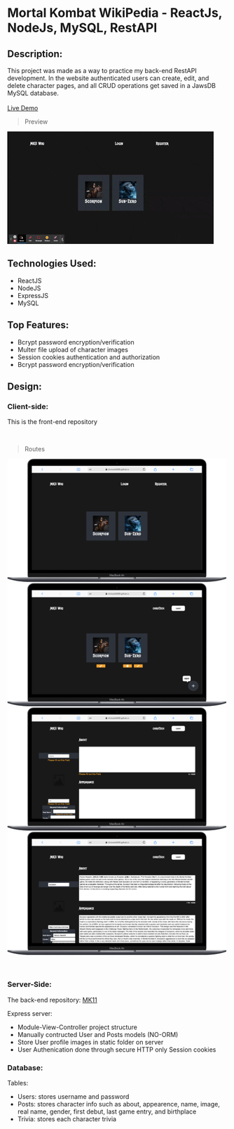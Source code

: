 # Mortal Kombat WikiPedia - ReactJs, NodeJs, MySQL, RestAPI


## Description:

This project was made as a way to practice my back-end RestAPI development.
In the website authenticated users can create, edit, and delete character pages, and all 
CRUD operations get saved in a JawsDB MySQL database.
<br>
<br>
<a href="https://mkwiki11.netlify.app/" target="_blank" >Live Demo</a>
> Preview
<p>
<img src="https://github.com/ChrisCash2020/Images/blob/master/mk11/mk11.gif" />
</p>

## Technologies Used:

- ReactJS
- NodeJS
- ExpressJS
- MySQL

## Top Features:
- Bcrypt password encryption/verification
- Multer file upload of character images
- Session cookies authentication and authorization
- Bcrypt password encryption/verification

## Design:

### Client-side:

This is the front-end repository

<br/>

> Routes
<p float="left">
<img src="https://github.com/ChrisCash2020/Images/blob/master/mk11/home.png" width="500" height="280" />
<img src="https://github.com/ChrisCash2020/Images/blob/master/mk11/logged.png" width="500" height="280" />
<img src="https://github.com/ChrisCash2020/Images/blob/master/mk11/create.png" width="500" height="280" />
<img src="https://github.com/ChrisCash2020/Images/blob/master/mk11/edit.png" width="500" height="280" />
</p>

<br/>


### Server-Side:

The back-end repository: <a href="https://github.com/ChrisCash2020/mk11-server1/" target="_blank" >MK11</a>

Express server:
  - Module-View-Controller project structure
  - Manually contructed User and Posts models (NO-ORM)
  - Store User profile images in static folder on server
  - User Authenication done through secure HTTP only Session cookies

### Database:

Tables:
- Users: stores username and password
- Posts: stores character info such as about, appearence, name, image, real name, gender, first debut, last game entry, and birthplace 
- Trivia: stores each character trivia 



  
